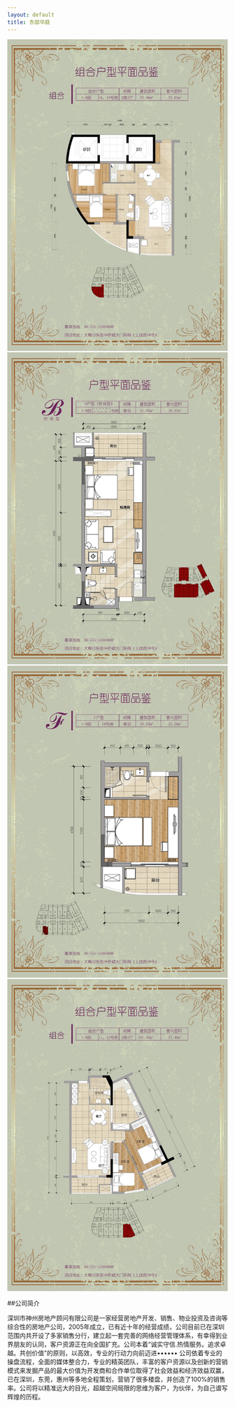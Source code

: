 ```yaml
---
layout: default
title: 东部华庭
---
```


![户型1](/images/huxing1.jpg)
![户型2](/images/huxing2.jpg)
![户型3](/images/huxing3.jpg)
![户型4](/images/huxing4.jpg)

##公司简介

深圳市神州房地产顾问有限公司是一家经营房地产开发、销售、物业投资及咨询等综合性的房地产公司，2005年成立，已有近十年的经营成绩，公司目前已在深圳范围内共开设了多家销售分行，建立起一套完善的网络经营管理体系，有幸得到业界朋友的认同，客户资源正在向全国扩充。公司本着“诚实守信.热情服务。追求卓越。共创价值”的原则，以高效，专业的行动力向前迈进••••••
公司依着专业的操盘流程，全面的媒体整合力，专业的精英团队，丰富的客户资源以及创新的营销模式来发掘产品的最大价值为开发商和合作单位取得了社会效益和经济效益双赢，已在深圳，东莞，惠州等多地全程策划，营销了很多楼盘，并创造了100%的销售率。公司将以精准远大的目光，超越空间局限的思维为客户，为伙伴，为自己谱写辉煌的历程。